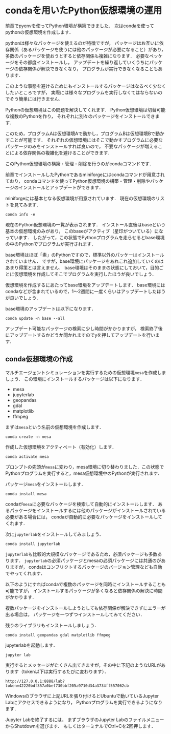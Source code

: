 # condaを用いたPython仮想環境の運用

前章でpyenvを使ってPython環境が構築できました．
次はcondaを使ってpythonの仮想環境を作成します．

pythonは様々なパッケージを使えるのが特徴ですが，
パッケージはお互いに依存関係（あるパッケージを使うには他のパッケージが必要になること）があり，
多数のパッケージを使おうとすると依存関係も複雑になります．
必要なペッケージをその都度インストールし，
アップデートを繰り返していくうちにパッケージの依存関係が解決できなくなり，
プログラムが実行できなくなることもあります．

このような事態を避けるためにもインストールするパッケージはなるべく少なくしたいところですが，
実際には様々なプログラムを実行しなくてはならないのでそう簡単には行きません．

Pythonの仮想環境はこの問題を解決してくれます．
Python仮想環境は切替可能な複数のPythonを作り，
それぞれに別々のパッケージをインストールできます．

このため，プログラムAは仮想環境Aで動かし，プログラムBは仮想環境Bで動かすことが可能です．
それぞれの仮想環境にはそこで動かすプログラムに必要なパッケージのみをインストールすれば良いので，
不要なパッケージが増えることによる依存関係の複雑化を避けることができます．

このPython仮想環境の構築・管理・削除を行うのがcondaコマンドです．

前章でインストールしたPythonであるminiforgeにはcondaコマンドが用意されており，
condaコマンドを使ってPython仮想環境の構築・管理・削除やパッケージのインストールとアップデートができます．

miniforgeには基本となる仮想環境が用意されています．
現在の仮想環境のリストを見てみます．

```
conda info -e
```

現在のPython仮想環境の一覧が表示されます．
インストール直後はbaseという基本の仮想環境のみがあり，
このbaseがアクティブ（星印がついている）になっています．
したがって，この状態でPythonプログラムを走らせるとbase環境の中のPythonでプログラムが実行されます．

base環境はほぼ「素」のPythonですので，標準以外のパッケーはインストールされていません．
ですが，base環境にパッケージをあれこれ追加していくのはあまり得策とは言えません．
base環境はそのままの状態にしておいて，目的ごとに仮想環境を作成してそこでプログラムを実行したほうが良いでしょう．

仮想環境を作成するにあたってbase環境をアップデートします．
base環境にはcondaなどが含まれているので，1〜2週間に一度くらいはアップデートしたほうが良いでしょう．

base環境のアップデートは以下になります．

```
conda update -n base --all
```

アップデート可能なパッケージの検索に少し時間がかかりますが，
検索終了後にアップデートするかどうか聞かれますのでyを押してアップデートを行います．

## conda仮想環境の作成

マルチエージェントシミュレーションを実行するための仮想環境`mesa`を作成しましょう．
この環境にインストールするパッケージは以下になります．

- mesa
- jupyterlab
- geopandas
- gdal
- matplotlib
- ffmpeg

まずは`mesa`という名前の仮想環境を作成します．

```
conda create -n mesa
```

作成した仮想環境をアクティベート（有効化）します．
```
conda activate mesa
```

プロンプトの先頭が`mesa`に変わり，mesa環境に切り替わりました．この状態でPythonプログラムを実行すると，mesa仮想環境中のPythonが実行されます．

パッケージ`mesa`をインストールします．
```
conda install mesa
```

condaが`mesa`に必要なパッケージを検索して自動的にインストールします．
あるパッケージをインストールするには他のパッケージがインストールされている必要がある場合には，
condaが自動的に必要なパッケージをインストールしてくれます．

次に`jupyterlab`をインストールしてみましょう．

```
conda install jupyterlab
```

`jupyterlab`も比較的大規模なパッケージであるため，必須パッケージも多数あります．
`jupyterlab`の必須パッケージとmesaの必須パッケージには共通のがありますが，
condaはコンフリクトするパッケージのバージョン管理なども自動でやってくれます．

以下のようにすればcondaで複数のパッケージを同時にインストールすることも可能ですが，
インストールするパッケージが多くなると依存関係の解決に時間がかかります．

複数パッケージをインストールしようとしても依存関係が解決できずにエラーが出る場合は，
パッケージを一つずつインストールしてみてください．

残りのライブラリもインストールしましょう．

```
conda install geopandas gdal matplotlib ffmpeg
```

jupyterlabを起動します．

```
jupyter lab
```

実行するとメッセージがたくさん出てきますが，その中に下記のようなURLがあります（token以下は実行するたびに変わります）．

```
http://127.0.0.1:8888/lab?token=42220bdf357a0bef730bbf205a9710d34a3734ff557062cb
```

Windowsのブラウザに上記URLを張り付けるとUbuntuで動いているJupyter Labにアクセスできるようになり，
Pythonプログラムを実行できるようになります．

Jupyter Labを終了するには，
まずブラウザのJupyter LabのファイルメニューからShutdownを選びます．
もしくはターミナルでCtrl+Cを2回押します．
